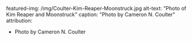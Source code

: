 featured-img: /img/Coulter-Kim-Reaper-Moonstruck.jpg
alt-text: "Photo of Kim Reaper and Moonstruck"
caption: "Photo by Cameron N. Coulter"
attribution:
- Photo by Cameron N. Coulter
